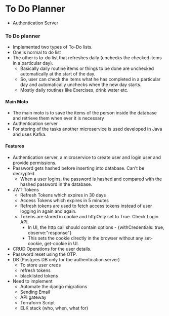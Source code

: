 
# To Do Planner

- Authentication Server

### To Do planner
- Implemented two types of To-Do lists.
- One is normal to do list
- The other is to-do list that refreshes daily (unchecks the checked items in a particular day).
    - Basically daily routine items or things to be done are unchecked automatically at the start of the day.
    - So, user can check the items what he has completed in a particular day and automatically unchecks when the new day starts.
    - Mostly daily routines like Exercises, drink water etc.

#### Main Moto
- The main moto is to save the items of the person inside the database and retrieve them when ever it is necessary
- Authentication server
- For storing of the tasks another microservice is used developed in Java and uses Kafka.

#### Features
- Authentication server, a microservice to create user and login user and provide permissions.
- Password gets hashed before inserting into database. Can't be decrypted. 
    - When a user logins, the password is hashed and compared with the hashed password in the database.
- JWT Tokens 
    - Refresh Tokens which expires in 30 days
    - Access Tokens which expires in 5 minutes
    - Refresh tokens are used to fetch access tokens instead of user logging in again and again.
    - Tokens are stored in cookie and httpOnly set to True. Check Login API. 
        - In UI, the http call should contain options - {withCredentials: true, observe:"response"}
        - This sets the cookie directly in the browser without any set-cookie, get-cookie in UI.
- CRUD Operations for the user details.
- Password reset using the OTP.
- DB (Postgres DB only for the authentication server)
    - To store user creds
    - refresh tokens
    - blacklisted tokens
- Need to implement
    - Automate the django migrations
    - Sending Email
    - API gateway
    - Terraform Script
    - ELK stack (who, when, what for)



